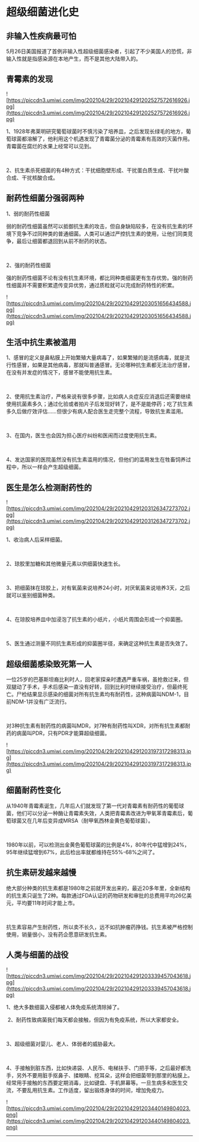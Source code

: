 # 超级细菌进化史

## 非输入性疾病最可怕

5月26日美国报道了首例非输入性超级细菌感染者，引起了不少美国人的恐慌，非输入性就是指感染源在本地产生，而不是其他大陆带入的。

## 青霉素的发现

![https://piccdn3.umiwi.com/img/202104/29/202104291202527572616926.jpg](https://piccdn3.umiwi.com/img/202104/29/202104291202527572616926.jpg)

1、1928年弗莱明研究葡萄球菌时不慎污染了培养皿，之后发现长绿毛的地方，葡萄球菌都溶解了，他利用这个机遇发现了青霉菌分泌的青霉素有高效的灭菌作用。青霉菌在腐烂的水果上经常可以见到。

 

2、抗生素杀死细菌的有4种方式：干扰细胞壁形成、干扰蛋白质生成、干扰叶酸合成、干扰核酸合成。

## 耐药性细菌分强弱两种

1、弱的耐药性细菌

弱的耐药性细菌虽然可以抵御抗生素的攻击，但自身缺陷较多，在没有抗生素的环境下竞争不过同种类的普通细菌。人类可以通过严控抗生素的使用，让他们同类竞争，最后让细菌都退回到从前不耐药的状态。

 

2、强的耐药性细菌

强的耐药性细菌不论有没有抗生素环境，都比同种类细菌更有生存优势。强的耐药性细菌并不需要积累遗传变异优势，通过质粒就可以完成耐药特性的积累。

![https://piccdn3.umiwi.com/img/202104/29/202104291203051656434588.jpg](https://piccdn3.umiwi.com/img/202104/29/202104291203051656434588.jpg)

## 生活中抗生素被滥用

1、感冒的定义是鼻粘膜上开始繁殖大量病毒了，如果繁殖的是流感病毒，就是流行性感冒，如果是其他病毒，那就叫普通感冒。无论哪种抗生素都无法治疗感冒，在没有并发症的情况下，感冒不能使用抗生素。

 

2、使用抗生素治疗，严格来说有很多步骤，比如病人炎症反应消退后还需要继续使用抗菌素多久；通过化验或者拍片子后发现好转了，是不是能停药；吃了抗生素多久后做疗效评估……但很少有病人配合医生走完整个流程，导致抗生素滥用。

 

3、在国内，医生也会因为担心医疗纠纷和医闹而过度使用抗生素。

 

4、发达国家的医院虽然没有抗生素滥用的情况，但他们的滥用发生在牲畜饲养过程中，所以一样会产生超级细菌。

## 医生是怎么检测耐药性的

![https://piccdn3.umiwi.com/img/202104/29/202104291203126347273702.jpg](https://piccdn3.umiwi.com/img/202104/29/202104291203126347273702.jpg)

1、收治病人后采样细菌。

 

2、琼胶里加糖和其他微量元素以供细菌快速生长。

 

3、把细菌抹在琼胶上，对有氧菌来说培养24小时，对厌氧菌来说培养3天，之后就可以鉴别细菌种类。

 

4、在琼胶培养皿中加浸泡了抗生素的小纸片，小纸片周围会形成一个抑菌圈。

 

5、医生通过测量不同抗生素形成的抑菌圈半径，来确定这种抗生素是否失效了。

## 超级细菌感染致死第一人

一位25岁的巴基斯坦裔比利时人，回老家探亲时遭遇严重车祸，虽抢救过来，但双腿动了手术，手术后感染一直没有好转，回到比利时继续接受治疗，但最终死亡。尸检结果显示感染的细菌对所有抗生素均有耐药性，这种病菌叫NDM-1，目前NDM-1并没有广泛流行。

 

对3种抗生素有耐药性的病菌叫MDR，对7种有耐药性叫XDR，对所有抗生素都耐药的病菌叫PDR，只有PDR才能算超级细菌。

![https://piccdn3.umiwi.com/img/202104/29/202104291203197317298313.jpg](https://piccdn3.umiwi.com/img/202104/29/202104291203197317298313.jpg)

## 细菌耐药性变化

从1940年青霉素诞生，几年后人们就发现了第一代对青霉素有耐药性的葡萄球菌，他们可以分泌一种酶让青霉素失效，人类把青霉素改进为甲氧苯青霉素后，葡萄球菌又在几年后变异成MRSA（耐甲氧西林金黄色葡萄球菌）。

 

1980年以前，可以检测出金黄色葡萄球菌的比例是4%，80年代中猛增到24%，95年继续猛增到67%，此后检出率就都维持在55%-68%之间了。

## 抗生素研发越来越慢

绝大部分种类的抗生素都是1980年之前就开发出来的，最近20多年里，全新结构的抗生素只诞生了2种。每款通过FDA认证的药物研发和审批的总费用平均26亿美元，平均要11年时间才能上市。

 

抗生素容易产生耐药性，所以卖不长久，远不如抗肿瘤药挣钱。抗生素被严格控制使用，销量很小，没有药企愿意研发抗生素。

## 人类与细菌的战役

![https://piccdn3.umiwi.com/img/202104/29/202104291203339457043618.jpg](https://piccdn3.umiwi.com/img/202104/29/202104291203339457043618.jpg)

1、绝大多数细菌入侵都被人体免疫系统清除掉了。

 2、耐药性致病菌我们每天都会接触，但因为有免疫系统，所以大家都安全。

 

3、超级细菌对婴儿、老人、体弱者的威胁最大。

 

4、手接触到脏东西，比如快递袋、人民币、电梯扶手、门把手等，之后最好都洗手，另外不要用脏手抠鼻子、揉眼睛、挖耳朵，这样会把细菌带到那里的粘膜上。经常用手接触的东西要定期消毒，比如键盘、手机屏幕等。一旦生病多和医生交流，不要乱用抗生素。工作适度，留出锻炼身体的时间，增加免疫力。

![https://piccdn3.umiwi.com/img/202104/29/202104291203440149804023.png](https://piccdn3.umiwi.com/img/202104/29/202104291203440149804023.png)

---
